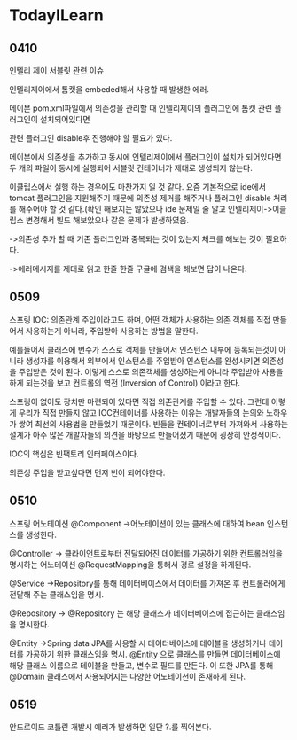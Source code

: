 # TodayILearn
## 0410
인텔리 제이 서블릿 관련 이슈

인텔리제이에서 톰캣을 embeded해서 사용할 때 발생한 에러.

메이븐 pom.xml파일에서 의존성을 관리할 때 인텔리제이의 플러그인에 톰캣 관련 플러그인이 설치되어있다면

관련 플러그인 disable후 진행해야 할 필요가 있다.

메이븐에서 의존성을 추가하고 동시에 인텔리제이에서 플러그인이 설치가 되어있다면 두 개의 파일이 동시에 실행되어 서블릿 컨테이너가 제대로 생성되지 않는다.

이클립스에서 실행 하는 경우에도 마찬가지 일 것 같다. 요즘 기본적으로 ide에서 tomcat 플러그인을 지원해주기 때문에 의존성 제거를 해주거나 플러그인 disable 처리를 해주어야 할 것 같다.(확인 해보지는 않았으나 ide 문제일 줄 알고 인텔리제이->이클립스 변경해서 빌드 해보았으나 같은 문제가 발생하였음.

->의존성 추가 할 때 기존 플러그인과 중복되는 것이 있는지 체크를 해보는 것이 필요하다.

->에러메시지를 제대로 읽고 한줄 한줄 구글에 검색을 해보면 답이 나온다.

## 0509
스프링 
IOC: 의존관계 주입이라고도 하며, 어떤 객체가 사용하는 의존 객체를 직접 만들어서 사용하는게 아니라, 주입받아 사용하는 방법을 말한다.

예를들어서 클래스에 변수가 스스로 객체를 만들어서 인스턴스 내부에 등록되는것이 아니라 생성자를 이용해서 외부에서 인스턴스를 주입받아 인스턴스를 완성시키면 의존성을 주입받은 것이 된다. 이렇게 스스로 의존객체를 생성하는게 아니라 주입받아 사용을 하게 되는것을 보고 컨트롤의 역전 (Inversion of Control) 이라고 한다.

스프링이 없어도 장치만 마련되어 있다면 직접 의존관계를 주입할 수 있다. 그런데 이렇게 우리가 직접 만들지 않고 IOC컨테이너를 사용하는 이유는 개발자들의 논의와 노하우가 쌓여 최선의 사용법을 만들었기 때문이다. 빈들을 컨테이너로부터 가져와서 사용하는 설계가 아주 많은 개발자들의 의견을 바탕으로 만들어졌기 때문에 굉장히 안정적이다.

IOC의 핵심은 빈팩토리 인터페이스이다.

의존성 주입을 받고싶다면 먼저 빈이 되어야한다.

## 0510
스프링 어노테이션
@Component 
->어노테이션이 있는 클래스에 대하여 bean 인스턴스를 생성한다.

@Controller
-> 클라이언트로부터 전달되어진 데이터를 가공하기 위한 컨트롤러임을 명시하는 어노테이션
@RequestMapping을 통해서 경로 설정을 하게된다.

@Service
->Repository를 통해 데이터베이스에서 데이터를 가져온 후 컨트롤러에게 전달해 주는 클래스임을 명시.

@Repository
-> @Repository 는 해당 클래스가 데이터베이스에 접근하는 클래스임을 명시한다.

@Entity
->Spring data JPA를 사용할 시 데이터베이스에 테이블을 생성하거나 데이터를 가공하기 위한 클래스임을 명시.
@Entity 으로 클래스를 만들면 데이터베이스에 해당 클래스 이름으로 테이블을 만들고, 변수로 필드를 만든다.
이 또한 JPA를 통해 @Domain 클래스에서 사용되어지는  다양한 어노테이션이 존재하게 된다.

## 0519
안드로이드 코틀린 개발시 에러가 발생하면 일단 ?.를 찍어본다.



